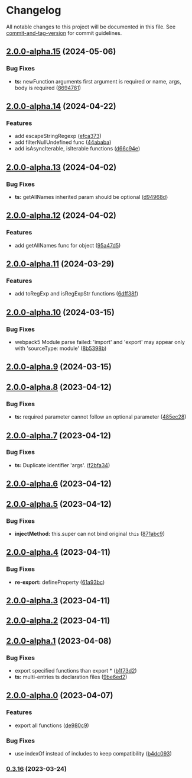 # Changelog

All notable changes to this project will be documented in this file. See [commit-and-tag-version](https://github.com/absolute-version/commit-and-tag-version) for commit guidelines.

## [2.0.0-alpha.15](https://github.com/snowyu/util-ex.js/compare/v2.0.0-alpha.14...v2.0.0-alpha.15) (2024-05-06)


### Bug Fixes

* **ts:** newFunction arguments first argument is required or name, args, body is required ([8694781](https://github.com/snowyu/util-ex.js/commit/8694781f5e9d1d20dc496895b643b73bf3d39aee))

## [2.0.0-alpha.14](https://github.com/snowyu/util-ex.js/compare/v2.0.0-alpha.13...v2.0.0-alpha.14) (2024-04-22)


### Features

* add escapeStringRegexp ([efca373](https://github.com/snowyu/util-ex.js/commit/efca3734afb914dbb10b20a990a0ea5a1365d062))
* add filterNullUndefined func ([44ababa](https://github.com/snowyu/util-ex.js/commit/44ababa956018bc5d89c04ce190e93507bf1c776))
* add isAsyncIterable, isIterable functions ([d66c94e](https://github.com/snowyu/util-ex.js/commit/d66c94e0118eda7440f0a8c68f175dbeacdd6359))

## [2.0.0-alpha.13](https://github.com/snowyu/util-ex.js/compare/v2.0.0-alpha.12...v2.0.0-alpha.13) (2024-04-02)


### Bug Fixes

* **ts:** getAllNames inherited param should be optional ([d94968d](https://github.com/snowyu/util-ex.js/commit/d94968df5393f126e8314057f0f3d1301f8db9f7))

## [2.0.0-alpha.12](https://github.com/snowyu/util-ex.js/compare/v2.0.0-alpha.11...v2.0.0-alpha.12) (2024-04-02)


### Features

* add getAllNames func for object ([95a47d5](https://github.com/snowyu/util-ex.js/commit/95a47d581f9903f0e0bf53255a26b3f7e3b4f2c3))

## [2.0.0-alpha.11](https://github.com/snowyu/util-ex.js/compare/v2.0.0-alpha.10...v2.0.0-alpha.11) (2024-03-29)


### Features

* add toRegExp and isRegExpStr functions ([6dff38f](https://github.com/snowyu/util-ex.js/commit/6dff38ff3c1833ed422f1482b0a2b2bfd1168020))

## [2.0.0-alpha.10](https://github.com/snowyu/util-ex.js/compare/v2.0.0-alpha.9...v2.0.0-alpha.10) (2024-03-15)


### Bug Fixes

* webpack5 Module parse failed: 'import' and 'export' may appear only with 'sourceType: module' ([8b5398b](https://github.com/snowyu/util-ex.js/commit/8b5398b030db047464ff16b14313b48331a5107a))

## [2.0.0-alpha.9](https://github.com/snowyu/util-ex.js/compare/v2.0.0-alpha.8...v2.0.0-alpha.9) (2024-03-15)

## [2.0.0-alpha.8](https://github.com/snowyu/util-ex.js/compare/v2.0.0-alpha.7...v2.0.0-alpha.8) (2023-04-12)


### Bug Fixes

* **ts:** required parameter cannot follow an optional parameter ([485ec28](https://github.com/snowyu/util-ex.js/commit/485ec28030bc62f2397405214014cdb20f4dd55b))

## [2.0.0-alpha.7](https://github.com/snowyu/util-ex.js/compare/v2.0.0-alpha.6...v2.0.0-alpha.7) (2023-04-12)


### Bug Fixes

* **ts:** Duplicate identifier 'args'. ([f2bfa34](https://github.com/snowyu/util-ex.js/commit/f2bfa349dfd67fd16b1065adb92e47460d39e8dc))

## [2.0.0-alpha.6](https://github.com/snowyu/util-ex.js/compare/v2.0.0-alpha.5...v2.0.0-alpha.6) (2023-04-12)

## [2.0.0-alpha.5](https://github.com/snowyu/util-ex.js/compare/v2.0.0-alpha.4...v2.0.0-alpha.5) (2023-04-12)


### Bug Fixes

* **injectMethod:** this.super can not bind original `this` ([871abc9](https://github.com/snowyu/util-ex.js/commit/871abc96f2e8e2e1353f5ad60b60cc817dbd11ba))

## [2.0.0-alpha.4](https://github.com/snowyu/util-ex.js/compare/v2.0.0-alpha.3...v2.0.0-alpha.4) (2023-04-11)


### Bug Fixes

* **re-export:** defineProperty ([61a93bc](https://github.com/snowyu/util-ex.js/commit/61a93bc5b631e3d3ef0aeb74b722a5ba349af654))

## [2.0.0-alpha.3](https://github.com/snowyu/util-ex.js/compare/v2.0.0-alpha.2...v2.0.0-alpha.3) (2023-04-11)

## [2.0.0-alpha.2](https://github.com/snowyu/util-ex.js/compare/v2.0.0-alpha.1...v2.0.0-alpha.2) (2023-04-11)

## [2.0.0-alpha.1](https://github.com/snowyu/util-ex.js/compare/v2.0.0-alpha.0...v2.0.0-alpha.1) (2023-04-08)


### Bug Fixes

* export specified functions than export * ([b1f73d2](https://github.com/snowyu/util-ex.js/commit/b1f73d24fac416250e427a85dbad0c859fec2404))
* **ts:** multi-entries ts declaration files ([9be6ed2](https://github.com/snowyu/util-ex.js/commit/9be6ed239d82cac77c174fe5160822d3ad2d5e22))

## [2.0.0-alpha.0](https://github.com/snowyu/util-ex.js/compare/v0.3.16...v2.0.0-alpha.0) (2023-04-07)


### Features

* export all functions ([de980c9](https://github.com/snowyu/util-ex.js/commit/de980c99301a4e8f22fa8235d379eb914ca84d3a))


### Bug Fixes

* use indexOf instead of includes to keep compatibility ([b4dc093](https://github.com/snowyu/util-ex.js/commit/b4dc09392eccfce2a086cdb6a85cc84e59295d9f))

### [0.3.16](https://github.com/snowyu/util-ex.js/compare/v0.3.15...v0.3.16) (2023-03-24)
